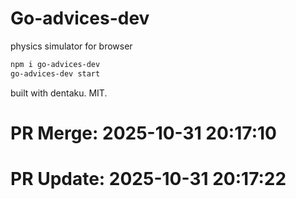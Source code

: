 # Go-advices-dev

physics simulator for browser

```bash
npm i go-advices-dev
go-advices-dev start
```

built with dentaku. MIT.

# PR Merge: 2025-10-31 20:17:10

# PR Update: 2025-10-31 20:17:22
